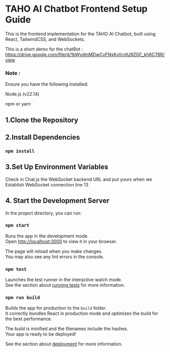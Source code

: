 # TAHO AI Chatbot Frontend Setup Guide

This is the frontend implementation for the TAHO AI Chatbot, built using React, TailwindCSS, and WebSockets.

This is a short demo for the chatBot : https://drive.google.com/file/d/1bWydmMDwCvFNxKxfcntU9ZGF_kh6C78R/view

### Note :

Ensure you have the following installed:

Node.js (v22.14)

npm or yarn



## 1.Clone the Repository

## 2.Install Dependencies

### `npm install`

## 3.Set Up Environment Variables

Check in Chat.js the WebSocket backend URL and put yours when we Establish WebSocket connection  line 13

## 4. Start the Development Server

In the project directory, you can run:

### `npm start`

Runs the app in the development mode.\
Open [http://localhost:3000](http://localhost:3000) to view it in your browser.

The page will reload when you make changes.\
You may also see any lint errors in the console.

### `npm test`

Launches the test runner in the interactive watch mode.\
See the section about [running tests](https://facebook.github.io/create-react-app/docs/running-tests) for more information.

### `npm run build`

Builds the app for production to the `build` folder.\
It correctly bundles React in production mode and optimizes the build for the best performance.

The build is minified and the filenames include the hashes.\
Your app is ready to be deployed!

See the section about [deployment](https://facebook.github.io/create-react-app/docs/deployment) for more information.
